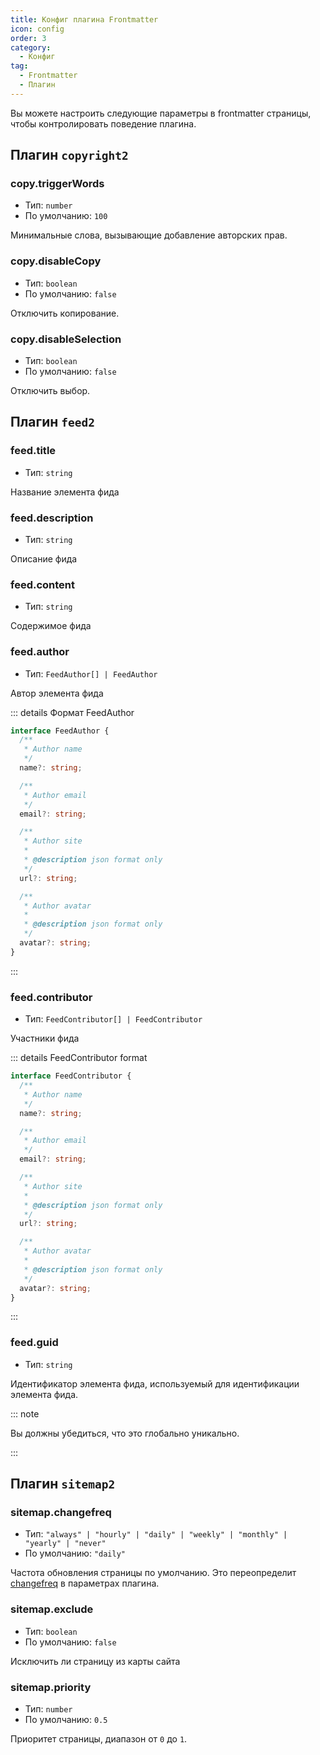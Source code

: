 ```yaml
---
title: Конфиг плагина Frontmatter
icon: config
order: 3
category:
  - Конфиг
tag:
  - Frontmatter
  - Плагин
---
```


Вы можете настроить следующие параметры в frontmatter страницы, чтобы контролировать поведение плагина.

## Плагин `copyright2`

### copy.triggerWords

- Тип: `number`
- По умолчанию: `100`

Минимальные слова, вызывающие добавление авторских прав.

### copy.disableCopy

- Тип: `boolean`
- По умолчанию: `false`

Отключить копирование.

### copy.disableSelection

- Тип: `boolean`
- По умолчанию: `false`

Отключить выбор.

## Плагин `feed2`

### feed.title

- Тип: `string`

Название элемента фида

### feed.description

- Тип: `string`

Описание фида

### feed.content

- Тип: `string`

Содержимое фида

### feed.author

- Тип: `FeedAuthor[] | FeedAuthor`

Автор элемента фида

::: details Формат FeedAuthor

```ts
interface FeedAuthor {
  /**
   * Author name
   */
  name?: string;

  /**
   * Author email
   */
  email?: string;

  /**
   * Author site
   *
   * @description json format only
   */
  url?: string;

  /**
   * Author avatar
   *
   * @description json format only
   */
  avatar?: string;
}
```

:::

### feed.contributor

- Тип: `FeedContributor[] | FeedContributor`

Участники фида

::: details FeedContributor format

```ts
interface FeedContributor {
  /**
   * Author name
   */
  name?: string;

  /**
   * Author email
   */
  email?: string;

  /**
   * Author site
   *
   * @description json format only
   */
  url?: string;

  /**
   * Author avatar
   *
   * @description json format only
   */
  avatar?: string;
}
```

:::

### feed.guid

- Тип: `string`

Идентификатор элемента фида, используемый для идентификации элемента фида.

::: note

Вы должны убедиться, что это глобально уникально.

:::

## Плагин `sitemap2`

### sitemap.changefreq

- Тип: `"always" | "hourly" | "daily" | "weekly" | "monthly" | "yearly" | "never"`
- По умолчанию: `"daily"`

Частота обновления страницы по умолчанию. Это переопределит [changefreq](#changefreq) в параметрах плагина.

### sitemap.exclude

- Тип: `boolean`
- По умолчанию: `false`

Исключить ли страницу из карты сайта

### sitemap.priority

- Тип: `number`
- По умолчанию: `0.5`

Приоритет страницы, диапазон от `0` до `1`.
